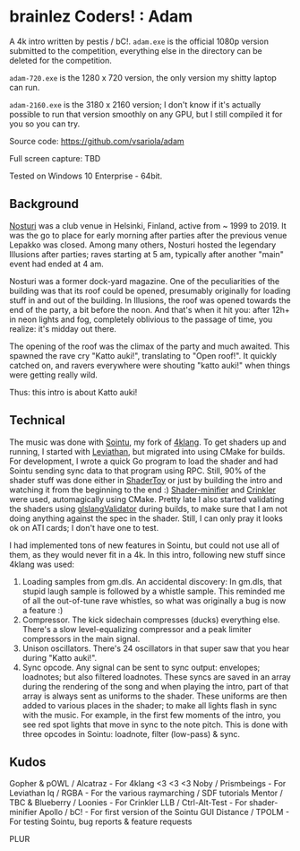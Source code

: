 # brainlez Coders! : Adam

A 4k intro written by pestis / bC!. `adam.exe` is the official 1080p version
submitted to the competition, everything else in the directory can be deleted
for the competition.

`adam-720.exe` is the 1280 x 720 version, the only version my shitty laptop can
run.

`adam-2160.exe` is the 3180 x 2160 version; I don't know if it's actually
possible to run that version smoothly on any GPU, but I still compiled it for
you so you can try.

Source code: https://github.com/vsariola/adam

Full screen capture: TBD

Tested on Windows 10 Enterprise - 64bit.

## Background

[Nosturi](https://fi.wikipedia.org/wiki/Nosturi_(Helsinki)) was a club venue in
Helsinki, Finland, active from ~ 1999 to 2019. It was the go to place for early
morning after parties after the previous venue Lepakko was closed. Among many
others, Nosturi hosted the legendary Illusions after parties; raves starting at
5 am, typically after another "main" event had ended at 4 am.

Nosturi was a former dock-yard magazine. One of the peculiarities of the
building was that its roof could be opened, presumably originally for loading
stuff in and out of the building. In Illusions, the roof was opened towards the
end of the party, a bit before the noon. And that's when it hit you: after 12h+
in neon lights and fog, completely oblivious to the passage of time, you
realize: it's midday out there.

The opening of the roof was the climax of the party and much awaited. This
spawned the rave cry "Katto auki!", translating to "Open roof!". It quickly
catched on, and ravers everywhere were shouting "katto auki!" when things were
getting really wild.

Thus: this intro is about Katto auki!

## Technical

The music was done with [Sointu](https://github.com/vsariola/sointu), my fork of
[4klang](https://github.com/hzdgopher/4klang). To get shaders up and running, I
started with [Leviathan](https://github.com/armak/Leviathan-2.0), but migrated
into using CMake for builds. For development, I wrote a quick Go program to load
the shader and had Sointu sending sync data to that program using RPC. Still,
90% of the shader stuff was done either in
[ShaderToy](https://www.shadertoy.com/) or just by building the intro and
watching it from the beginning to the end :)
[Shader-minifier](https://github.com/laurentlb/Shader_Minifier) and
[Crinkler](https://github.com/runestubbe/Crinkler) were used, automagically
using CMake. Pretty late I also started validating the shaders using
[glslangValidator](https://github.com/KhronosGroup/glslang) during builds, to
make sure that I am not doing anything against the spec in the shader. Still, I
can only pray it looks ok on ATI cards; I don't have one to test.

I had implemented tons of new features in Sointu, but could not use all of them,
as they would never fit in a 4k. In this intro, following new stuff since 4klang
was used:
1) Loading samples from gm.dls. An accidental discovery: In gm.dls, that stupid
   laugh sample is followed by a whistle sample. This reminded me of all the
   out-of-tune rave whistles, so what was originally a bug is now a feature :)
2) Compressor. The kick sidechain compresses (ducks) everything else. There's a
   slow level-equalizing compressor and a peak limiter compressors in the main
   signal.
3) Unison oscillators. There's 24 oscillators in that super saw that you hear
   during "Katto auki!".
4) Sync opcode. Any signal can be sent to sync output: envelopes; loadnotes; but
   also filtered loadnotes. These syncs are saved in an array during the
   rendering of the song and when playing the intro, part of that array is
   always sent as uniforms to the shader. These uniforms are then added to
   various places in the shader; to make all lights flash in sync with the
   music. For example, in the first few moments of the intro, you see red spot
   lights that move in sync to the note pitch. This is done with three opcodes
   in Sointu: loadnote, filter (low-pass) & sync.

## Kudos

Gopher & pOWL / Alcatraz - For 4klang <3 <3 <3
Noby / Prismbeings - For Leviathan
Iq / RGBA - For the various raymarching / SDF tutorials
Mentor / TBC & Blueberry / Loonies - For Crinkler
LLB / Ctrl-Alt-Test - For shader-minifier
Apollo / bC! - For first version of the Sointu GUI
Distance / TPOLM - For testing Sointu, bug reports & feature requests

PLUR
